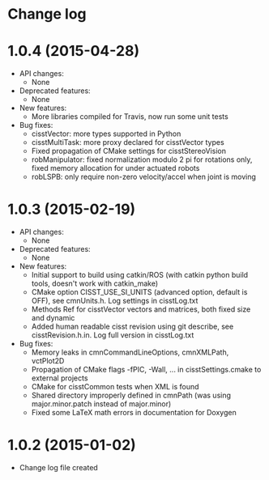 Change log
==========

1.0.4 (2015-04-28)
==================

* API changes:
  * None
* Deprecated features:
  * None
* New features:
  * More libraries compiled for Travis, now run some unit tests
* Bug fixes:
  * cisstVector: more types supported in Python
  * cisstMultiTask: more proxy declared for cisstVector types
  * Fixed propagation of CMake settings for cisstStereoVision
  * robManipulator: fixed normalization modulo 2 pi for rotations only, fixed memory allocation for under actuated robots
  * robLSPB: only require non-zero velocity/accel when joint is moving

1.0.3 (2015-02-19)
==================

* API changes:
  * None
* Deprecated features:
  * None
* New features:
  * Initial support to build using catkin/ROS (with catkin python build tools, doesn't work with catkin_make)
  * CMake option CISST_USE_SI_UNITS (advanced option, default is OFF), see cmnUnits.h.  Log settings in cisstLog.txt
  * Methods Ref for cisstVector vectors and matrices, both fixed size and dynamic
  * Added human readable cisst revision using git describe, see cisstRevision.h.in.  Log full version in cisstLog.txt
* Bug fixes:
  * Memory leaks in cmnCommandLineOptions, cmnXMLPath, vctPlot2D
  * Propagation of CMake flags -fPIC, -Wall, ... in cisstSettings.cmake to external projects
  * CMake for cisstCommon tests when XML is found
  * Shared directory improperly defined in cmnPath (was using major.minor.patch instead of major.minor)
  * Fixed some LaTeX math errors in documentation for Doxygen

1.0.2 (2015-01-02)
==================

* Change log file created
